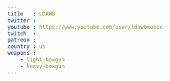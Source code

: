 ```yaml
---
title   : LDAWB
twitter : 
youtube : https://www.youtube.com/user/ldawbmusic
twitch  : 
patreon : 
country : us
weapons :
    - light-bowgun
    - heavy-bowgun
---
```


